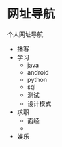 # 网址导航
个人网址导航
- 播客
- 学习
	- java
	- android
    - python
    - sql
    - 测试
    - 设计模式
- 求职
	- 面经
    - 
- 娱乐
